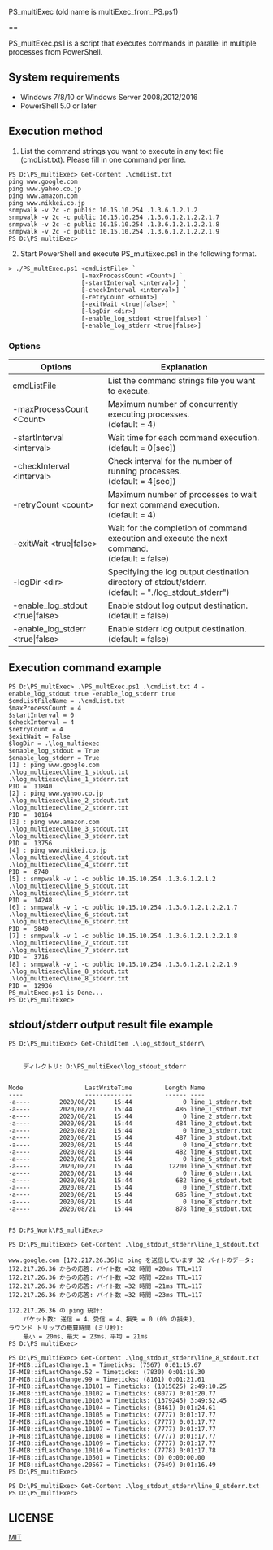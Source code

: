 PS_multiExec
(old name is multiExec_from_PS.ps1)

==

PS_multExec.ps1 is a script that executes commands in parallel in multiple processes from PowerShell.


## System requirements

* Windows 7/8/10 or Windows Server 2008/2012/2016
* PowerShell 5.0 or later


## Execution method

1. List the command strings you want to execute in any text file (cmdList.txt). Please fill in one command per line.

```
PS D:\PS_multiExec> Get-Content .\cmdList.txt
ping www.google.com
ping www.yahoo.co.jp
ping www.amazon.com
ping www.nikkei.co.jp
snmpwalk -v 2c -c public 10.15.10.254 .1.3.6.1.2.1.2
snmpwalk -v 2c -c public 10.15.10.254 .1.3.6.1.2.1.2.2.1.7
snmpwalk -v 2c -c public 10.15.10.254 .1.3.6.1.2.1.2.2.1.8
snmpwalk -v 2c -c public 10.15.10.254 .1.3.6.1.2.1.2.2.1.9
PS D:\PS_multiExec>
```


2. Start PowerShell and execute PS_multExec.ps1 in the following format.

```
> ./PS_multExec.ps1 <cmdListFile> `
                    [-maxProcessCount <Count>] `
                    [-startInterval <interval>] `
                    [-checkInterval <interval>] `
                    [-retryCount <count>] `
                    [-exitWait <true|false>] `
                    [-logDir <dir>] `
                    [-enable_log_stdout <true|false>] `
                    [-enable_log_stderr <true|false>]
```

### Options

|Options|Explanation|
|-------|-----------|
cmdListFile|List the command strings file you want to execute.
-maxProcessCount \<Count\>|Maximum number of concurrently executing processes.<br>(default = 4)
-startInterval \<interval\>|Wait time for each command execution.<br>(default = 0[sec])
-checkInterval \<interval\>|Check interval for the number of running processes.<br>(default = 4[sec])
-retryCount \<count\>|Maximum number of processes to wait for next command execution.<br>(default = 4)
-exitWait \<true\|false\>|Wait for the completion of command execution and execute the next command.<br>(default = false)
-logDir \<dir\>|Specifying the log output destination directory of stdout/stderr.<br>(default = "./log_stdout_stderr")
-enable_log_stdout \<true\|false\>|Enable stdout log output destination.<br>(default = false)
-enable_log_stderr \<true\|false\>|Enable stderr log output destination.<br>(default = false)

## Execution command example

```
PS D:\PS_multExec> .\PS_multExec.ps1 .\cmdList.txt 4 -enable_log_stdout true -enable_log_stderr true
$cmdListFileName = .\cmdList.txt
$maxProcessCount = 4
$startInterval = 0
$checkInterval = 4
$retryCount = 4
$exitWait = False
$logDir = .\log_multiexec
$enable_log_stdout = True
$enable_log_stderr = True
[1] : ping www.google.com
.\log_multiexec\line_1_stdout.txt
.\log_multiexec\line_1_stderr.txt
PID =  11840
[2] : ping www.yahoo.co.jp
.\log_multiexec\line_2_stdout.txt
.\log_multiexec\line_2_stderr.txt
PID =  10164
[3] : ping www.amazon.com
.\log_multiexec\line_3_stdout.txt
.\log_multiexec\line_3_stderr.txt
PID =  13756
[4] : ping www.nikkei.co.jp
.\log_multiexec\line_4_stdout.txt
.\log_multiexec\line_4_stderr.txt
PID =  8740
[5] : snmpwalk -v 1 -c public 10.15.10.254 .1.3.6.1.2.1.2
.\log_multiexec\line_5_stdout.txt
.\log_multiexec\line_5_stderr.txt
PID =  14248
[6] : snmpwalk -v 1 -c public 10.15.10.254 .1.3.6.1.2.1.2.2.1.7
.\log_multiexec\line_6_stdout.txt
.\log_multiexec\line_6_stderr.txt
PID =  5840
[7] : snmpwalk -v 1 -c public 10.15.10.254 .1.3.6.1.2.1.2.2.1.8
.\log_multiexec\line_7_stdout.txt
.\log_multiexec\line_7_stderr.txt
PID =  3716
[8] : snmpwalk -v 1 -c public 10.15.10.254 .1.3.6.1.2.1.2.2.1.9
.\log_multiexec\line_8_stdout.txt
.\log_multiexec\line_8_stderr.txt
PID =  12936
PS_multExec.ps1 is Done...
PS D:\PS_multExec>
```

## stdout/stderr output result file example

```
PS D:\PS_multiExec> Get-ChildItem .\log_stdout_stderr\


    ディレクトリ: D:\PS_multiExec\log_stdout_stderr


Mode                 LastWriteTime         Length Name
----                 -------------         ------ ----
-a----        2020/08/21     15:44              0 line_1_stderr.txt
-a----        2020/08/21     15:44            486 line_1_stdout.txt
-a----        2020/08/21     15:44              0 line_2_stderr.txt
-a----        2020/08/21     15:44            484 line_2_stdout.txt
-a----        2020/08/21     15:44              0 line_3_stderr.txt
-a----        2020/08/21     15:44            487 line_3_stdout.txt
-a----        2020/08/21     15:44              0 line_4_stderr.txt
-a----        2020/08/21     15:44            482 line_4_stdout.txt
-a----        2020/08/21     15:44              0 line_5_stderr.txt
-a----        2020/08/21     15:44          12200 line_5_stdout.txt
-a----        2020/08/21     15:44              0 line_6_stderr.txt
-a----        2020/08/21     15:44            682 line_6_stdout.txt
-a----        2020/08/21     15:44              0 line_7_stderr.txt
-a----        2020/08/21     15:44            685 line_7_stdout.txt
-a----        2020/08/21     15:44              0 line_8_stderr.txt
-a----        2020/08/21     15:44            878 line_8_stdout.txt


PS D:PS_Work\PS_multiExec>
```

```
PS D:\PS_multiExec> Get-Content .\log_stdout_stderr\line_1_stdout.txt

www.google.com [172.217.26.36]に ping を送信しています 32 バイトのデータ:
172.217.26.36 からの応答: バイト数 =32 時間 =20ms TTL=117
172.217.26.36 からの応答: バイト数 =32 時間 =22ms TTL=117
172.217.26.36 からの応答: バイト数 =32 時間 =21ms TTL=117
172.217.26.36 からの応答: バイト数 =32 時間 =23ms TTL=117

172.217.26.36 の ping 統計:
    パケット数: 送信 = 4、受信 = 4、損失 = 0 (0% の損失)、
ラウンド トリップの概算時間 (ミリ秒):
    最小 = 20ms、最大 = 23ms、平均 = 21ms
PS D:\PS_multiExec>
```

```
PS D:\PS_multiExec> Get-Content .\log_stdout_stderr\line_8_stdout.txt
IF-MIB::ifLastChange.1 = Timeticks: (7567) 0:01:15.67
IF-MIB::ifLastChange.52 = Timeticks: (7830) 0:01:18.30
IF-MIB::ifLastChange.99 = Timeticks: (8161) 0:01:21.61
IF-MIB::ifLastChange.10101 = Timeticks: (1015025) 2:49:10.25
IF-MIB::ifLastChange.10102 = Timeticks: (8077) 0:01:20.77
IF-MIB::ifLastChange.10103 = Timeticks: (1379245) 3:49:52.45
IF-MIB::ifLastChange.10104 = Timeticks: (8461) 0:01:24.61
IF-MIB::ifLastChange.10105 = Timeticks: (7777) 0:01:17.77
IF-MIB::ifLastChange.10106 = Timeticks: (7777) 0:01:17.77
IF-MIB::ifLastChange.10107 = Timeticks: (7777) 0:01:17.77
IF-MIB::ifLastChange.10108 = Timeticks: (7777) 0:01:17.77
IF-MIB::ifLastChange.10109 = Timeticks: (7777) 0:01:17.77
IF-MIB::ifLastChange.10110 = Timeticks: (7778) 0:01:17.78
IF-MIB::ifLastChange.10501 = Timeticks: (0) 0:00:00.00
IF-MIB::ifLastChange.20567 = Timeticks: (7649) 0:01:16.49
PS D:\PS_multiExec>
```

```
PS D:\PS_multiExec> Get-Content .\log_stdout_stderr\line_8_stderr.txt
PS D:\PS_multiExec>
```


## LICENSE

[MIT](https://github.com/NobuyukiInoue/multiExec_from_PowerShell/blob/master/LICENSE)
